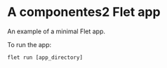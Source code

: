 # A componentes2 Flet app

An example of a minimal Flet app.

To run the app:

```
flet run [app_directory]
```